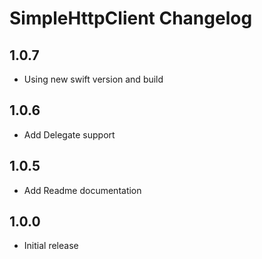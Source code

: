 # SimpleHttpClient Changelog

## 1.0.7
* Using new swift version and build

## 1.0.6
* Add Delegate support

## 1.0.5
* Add Readme documentation

## 1.0.0 
* Initial release
